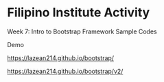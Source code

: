 # Filipino Institute Activity

Week 7: Intro to Bootstrap Framework Sample Codes

Demo

https://lazean214.github.io/bootstrap/

https://lazean214.github.io/bootstrap/v2/

